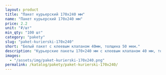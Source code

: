 ```yaml
---
layout: product
title: "Пакет курьерский 170x240 мм"
name: "Пакет курьерский 170x240 мм"
price: 2.2
unit: "₽/шт"
min_qty: "100 шт"
category: "pakety"
slug: "paket-kurierski-170x240"
short: "Белый пакет с клеевым клапаном 40мм, толщина 50 мкм."
description: "Курьерские пакеты 170×240 мм с клеевым клапаном 40 мм, толщина 50 мкм. Прочные упаковочные пакеты для отправки и доставки товаров. Купить оптом в Екатеринбурге с доставкой по России."
images:
  - "/assets/img/paket-kurierski-170x240.png"
permalink: /katalog/pakety/paket-kurierski-170x240/
---
```


